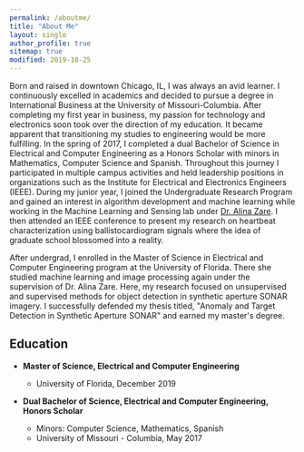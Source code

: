 ```yaml
---
permalink: /aboutme/
title: "About Me"
layout: single
author_profile: true
sitemap: true
modified: 2019-10-25
---
```


Born and raised in downtown Chicago, IL, I was always an avid learner. I continuously excelled in academics and decided to pursue a degree in International Business at the University of Missouri-Columbia. After completing my first year in business, my passion for technology and electronics soon took over the direction of my education. It became apparent that transitioning my studies to engineering would be more fulfilling. In the spring of 2017, I completed a dual Bachelor of Science in Electrical and Computer Engineering as a Honors Scholar with minors in Mathematics, Computer Science and Spanish. Throughout this journey I participated in multiple campus activities and held leadership positions in organizations such as the Institute for Electrical and Electronics Engineers (IEEE). During my junior year, I joined the Undergraduate Research Program and gained an interest in algorithm development and machine learning while working in the Machine Learning and Sensing lab under [Dr. Alina Zare](https://faculty.eng.ufl.edu/machine-learning/people/faculty/). I then attended an IEEE conference to present my research on heartbeat characterization using ballistocardiogram signals where the idea of graduate school blossomed into a reality.

After undergrad, I enrolled in the Master of Science in Electrical and Computer Engineering program at the University of Florida. There she studied machine learning and image processing again under the supervision of Dr. Alina Zare. Here, my research focused on unsupervised and supervised methods for object detection in synthetic aperture SONAR imagery. I successfully defended my thesis titled, "Anomaly and Target Detection in Synthetic Aperture SONAR" and earned my master's degree.
<!--
Hi! My name is Princess and I'm a Ph.D. student at the University of F
Princess is pursuing her Master of Science in Electrical and Computer Engineering. She completed her dual Bachelor of Science in Electrical and Computer Engineering from the University of Missouri in Columbia. Her recent research projects have involved image processing, anomaly detection, natural language processing, data analysis and machine learning. She is a soccer enthusiast who loves playing FIFA, watching Netflix, traveling and tacos. -->

## Education
* **Master of Science, Electrical and Computer Engineering**
  * University of Florida, December 2019

* **Dual Bachelor of Science, Electrical and Computer Engineering, Honors Scholar**
  * Minors: Computer Science, Mathematics, Spanish
  * University of Missouri - Columbia, May 2017
